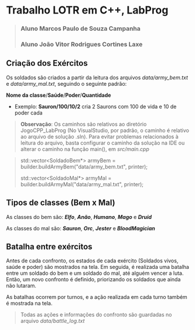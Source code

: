 # Trabalho LOTR em C++, LabProg

> ### Aluno Marcos Paulo de Souza Campanha
> ### Aluno João Vitor Rodrigues Cortines Laxe

## Criação dos Exércitos

Os soldados são criados a partir da leitura dos arquivos *data/army_bem.txt* e *data/army_mal.txt*, seguindo o seguinte padrão:

**Nome da classe**/**Saúde**/**Poder**/**Quantidade**

- Exemplo: **Sauron/100/10/2** cria 2 Saurons com 100 de vida e 10 de poder cada

> **Observação**: Os caminhos são relativos ao diretório JogoCPP_LabProg (No VisualStudio, por padrão, o caminho é relativo ao arquivo de solução .sln).
> Para evitar problemas relacionados à leitura do arquivo, basta configurar o caminho da solução na IDE ou alterar o caminho na função main(), em *src/main.cpp*

> std::vector<SoldadoBem*> armyBem = builder.buildArmyBem("data/army_bem.txt", printer);
> 
> std::vector<SoldadoMal*> armyMal = builder.buildArmyMal("data/army_mal.txt", printer);

## Tipos de classes (Bem x Mal)

As classes do bem são: ***Elfo***, ***Anão***, ***Humano***, ***Mago*** e ***Druid***

As classes do mal são: ***Sauron***, ***Orc***, ***Jester*** e ***BloodMagician***

## Batalha entre exércitos

Antes de cada confronto, os estados de cada exército (Soldados vivos, saúde e poder) são mostrados na tela. Em seguida, é realizada uma batalha entre um soldado do bem e um soldado do mal, até alguém vencer a luta. Então, um novo confronto é definido, priorizando os soldados que ainda não lutaram.

As batalhas ocorrem por turnos, e a ação realizada em cada turno também é mostrada na tela.

> Todas as ações e informações do confronto são guardadas no arquivo *data/battle_log.txt*
